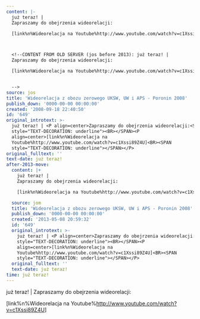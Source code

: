 ```yaml
---
content: |-
  już teraz! | 
  Zapraszamy do obejrzenia wideorelacji:

  [link%n%Wideorelacja na Youtube%http://www.youtube.com/watch?v=c1Xssi89Z4U]



  <!--CONTENT FROM OLD SERVER (jos before 2013): już teraz! | 
  Zapraszamy do obejrzenia wideorelacji:

  [link%n%Wideorelacja na Youtube%http://www.youtube.com/watch?v=c1Xssi89Z4U]


  -->
source: jos
title: 'Wideorelacja z obozu zerowego UKSW, UW i APS - Poronin 2008'
publish_down: '0000-00-00 00:00:00'
created: '2008-09-18 22:40:50'
id: '649'
original_introtext: >-
  już teraz! | <P align=center>Zapraszamy do obejrzenia wideorelacji:<SPAN
  style="TEXT-DECORATION: underline"><BR></SPAN><P
  align=center>[link%n%Wideorelacja na
  Youtube%http://www.youtube.com/watch?v=c1Xssi89Z4U]<BR><SPAN
  style="TEXT-DECORATION: underline"></SPAN></P>
original_fulltext: ''
text-date: już teraz!
after-2013-move:
  content: |+
    już teraz! | 
    Zapraszamy do obejrzenia wideorelacji:

    [link%n%Wideorelacja na Youtube%http://www.youtube.com/watch?v=c1Xssi89Z4U]

  source: jom
  title: 'Wideorelacja z obozu zerowego UKSW, UW i APS - Poronin 2008'
  publish_down: '0000-00-00 00:00:00'
  created: '2013-05-08 20:59:32'
  id: '649'
  original_introtext: >-
    już teraz! | <P align=center>Zapraszamy do obejrzenia wideorelacji:<SPAN
    style="TEXT-DECORATION: underline"><BR></SPAN><P
    align=center>[link%n%Wideorelacja na
    Youtube%http://www.youtube.com/watch?v=c1Xssi89Z4U]<BR><SPAN
    style="TEXT-DECORATION: underline"></SPAN></P>
  original_fulltext: ''
  text-date: już teraz!
time: już teraz!
---
```

już teraz! | 
Zapraszamy do obejrzenia wideorelacji:

[link%n%Wideorelacja na Youtube%http://www.youtube.com/watch?v=c1Xssi89Z4U]



<!--CONTENT FROM OLD SERVER (jos before 2013): już teraz! | 
Zapraszamy do obejrzenia wideorelacji:

[link%n%Wideorelacja na Youtube%http://www.youtube.com/watch?v=c1Xssi89Z4U]


-->

<!--{{json:{"created_date":"2008-09-18 22:40:50","publish_down":"0000-00-00 00:00:00","id":"649"}}}-->